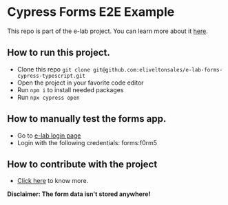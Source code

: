 # Cypress Forms E2E Example

This repo is part of the e-lab project. You can learn more about it [here](https://elivelton.qa).

## How to run this project.
- Clone this repo `git clone git@github.com:eliveltonsales/e-lab-forms-cypress-typescript.git`
- Open the project in your favorite code editor
- Run `npm i` to install needed packages
- Run `npx cypress open`

## How to manually test the forms app.
- Go to [e-lab login page](https://elivelton.qa/login)
- Login with the following credentials: forms:f0rm5

## How to contribute with the project
- [Click here](https://elivelton.qa/) to know more.

**Disclaimer: The form data isn't stored anywhere!**
